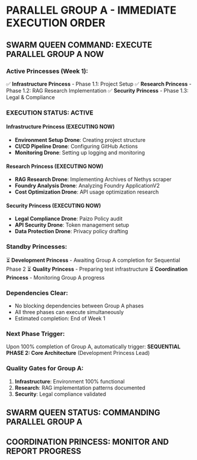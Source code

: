 # PARALLEL GROUP A - IMMEDIATE EXECUTION ORDER

## SWARM QUEEN COMMAND: EXECUTE PARALLEL GROUP A NOW

### Active Princesses (Week 1):
✅ **Infrastructure Princess** - Phase 1.1: Project Setup
✅ **Research Princess** - Phase 1.2: RAG Research Implementation
✅ **Security Princess** - Phase 1.3: Legal & Compliance

### EXECUTION STATUS: ACTIVE

#### Infrastructure Princess (EXECUTING NOW)
- **Environment Setup Drone**: Creating project structure
- **CI/CD Pipeline Drone**: Configuring GitHub Actions
- **Monitoring Drone**: Setting up logging and monitoring

#### Research Princess (EXECUTING NOW)
- **RAG Research Drone**: Implementing Archives of Nethys scraper
- **Foundry Analysis Drone**: Analyzing Foundry ApplicationV2
- **Cost Optimization Drone**: API usage optimization research

#### Security Princess (EXECUTING NOW)
- **Legal Compliance Drone**: Paizo Policy audit
- **API Security Drone**: Token management setup
- **Data Protection Drone**: Privacy policy drafting

### Standby Princesses:
⏳ **Development Princess** - Awaiting Group A completion for Sequential Phase 2
⏳ **Quality Princess** - Preparing test infrastructure
⏳ **Coordination Princess** - Monitoring Group A progress

### Dependencies Clear:
- No blocking dependencies between Group A phases
- All three phases can execute simultaneously
- Estimated completion: End of Week 1

### Next Phase Trigger:
Upon 100% completion of Group A, automatically trigger:
**SEQUENTIAL PHASE 2: Core Architecture** (Development Princess Lead)

### Quality Gates for Group A:
1. **Infrastructure**: Environment 100% functional
2. **Research**: RAG implementation patterns documented
3. **Security**: Legal compliance validated

## SWARM QUEEN STATUS: COMMANDING PARALLEL GROUP A
## COORDINATION PRINCESS: MONITOR AND REPORT PROGRESS